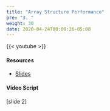 ```yaml
---
title: "Array Structure Performance"
pre: "3. "
weight: 30
date: 2020-04-24T00:00:26-05:00
---
```


{{< youtube  >}}

#### Resources

* [Slides](/3-cc310/12-performance/03-arrays-slides.pptx)

#### Video Script

[slide 2]

